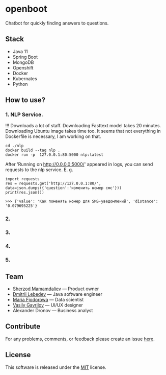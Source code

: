 # openboot
Chatbot for quickly finding answers to questions.

## Stack
- Java 11
- Spring Boot
- MongoDB
- Openshift
- Docker
- Kubernates
- Python

## How to use?
### 1. NLP Service.
!!! Downloads a lot of staff. Downloading Fasttext model takes 20 minutes.
Downloading Ubuntu image takes time too.
It seems that not everything in Dockerfile is necessary, I am working on that.
```
cd ./nlp
docker build --tag nlp .
docker run -p  127.0.0.1:80:5000 nlp:latest
```
After 'Running on http://0.0.0.0:5000/' appeared in logs, you can send requests to the nlp service.
E. g. 
```
import requests
res = requests.get('http://127.0.0.1:80/', data=json.dumps({'question':'изменить номер смс'}))
print(res.json())

>>> {'value': 'Как поменять номер для SMS-уведомлений', 'distance': '0.079695225'}
```

### 2.
### 3.
### 4.
### 5.

## Team
- [Sherzod Mamamdaliev](http://github.com/egnaf) &mdash; Product owner
- [Dmitrii Lebedev](https://github.com/lmaridae) &mdash; Java software engineer
- [Maria Fjodorowa](http://github.com/MariaFjodorowa) &mdash; Data scientist
- [Vasily Gavrilov](https://github.com/KtoYaTo) &mdash; UI/UX designer
- Alexander Dronov &mdash; Business analyst

## Contribute
For any problems, comments, or feedback please create an issue [here](https://github.com/openboot/openboot/issues).

## License
This software is released under the [MIT](http://mitlicense.org) license.
